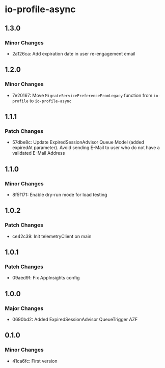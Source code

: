# io-profile-async

## 1.3.0

### Minor Changes

- 2a126ca: Add expiration date in user re-engagement email

## 1.2.0

### Minor Changes

- 7e20167: Move `MigrateServicePreferenceFromLegacy` function from `io-profile` to `io-profile-async`

## 1.1.1

### Patch Changes

- 57dbe8c: Update ExpiredSessionAdvisor Queue Model (added expiredAt parameter).
  Avoid sending E-Mail to user who do not have a validated E-Mail Address

## 1.1.0

### Minor Changes

- 8f5f171: Enable dry-run mode for load testing

## 1.0.2

### Patch Changes

- ce42c39: Init telemetryClient on main

## 1.0.1

### Patch Changes

- 09aed9f: Fix AppInsights config

## 1.0.0

### Major Changes

- 0690bd2: Added ExpiredSessionAdvisor QueueTrigger AZF

## 0.1.0

### Minor Changes

- 41ca6fc: First version
